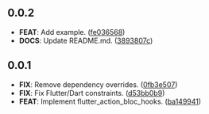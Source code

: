 ## 0.0.2

 - **FEAT**: Add example. ([fe036568](https://github.com/Almighty-Alpaca/bloc_extensions/commit/fe036568fc6ff3dc8fafa76ff7820f81eb7aae00))
 - **DOCS**: Update README.md. ([3893807c](https://github.com/Almighty-Alpaca/bloc_extensions/commit/3893807c86a939545c008381b4edaf0765c4c38f))

## 0.0.1

 - **FIX**: Remove dependency overrides. ([0fb3e507](https://github.com/Almighty-Alpaca/bloc_extensions/commit/0fb3e50709f2702ed77b3f1a8a1347dca573dd5a))
 - **FIX**: Fix Flutter/Dart constraints. ([d53bb0b9](https://github.com/Almighty-Alpaca/bloc_extensions/commit/d53bb0b942b3d0dcb5559be2607c0b443fa33f43))
 - **FEAT**: Implement flutter_action_bloc_hooks. ([ba149941](https://github.com/Almighty-Alpaca/bloc_extensions/commit/ba1499414bca95abc68768f52034b7d8925755f7))

